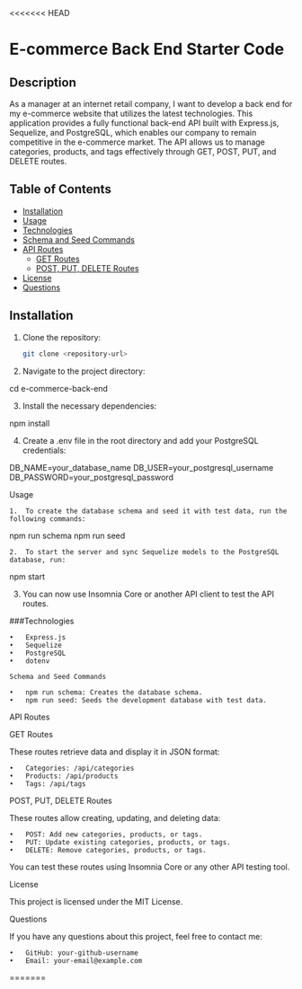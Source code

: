 <<<<<<< HEAD
# E-commerce Back End Starter Code


## Description
As a manager at an internet retail company, I want to develop a back end for my e-commerce website that utilizes the latest technologies. This application provides a fully functional back-end API built with Express.js, Sequelize, and PostgreSQL, which enables our company to remain competitive in the e-commerce market. The API allows us to manage categories, products, and tags effectively through GET, POST, PUT, and DELETE routes.

## Table of Contents
- [Installation](#installation)
- [Usage](#usage)
- [Technologies](#technologies)
- [Schema and Seed Commands](#schema-and-seed-commands)
- [API Routes](#api-routes)
  - [GET Routes](#get-routes)
  - [POST, PUT, DELETE Routes](#post-put-delete-routes)
- [License](#license)
- [Questions](#questions)

## Installation
1. Clone the repository:
   ```bash
   git clone <repository-url>

2.	Navigate to the project directory:

   cd e-commerce-back-end

3.	Install the necessary dependencies: 

npm install

4.	Create a .env file in the root directory and add your PostgreSQL credentials:

DB_NAME=your_database_name
DB_USER=your_postgresql_username
DB_PASSWORD=your_postgresql_password

Usage

	1.	To create the database schema and seed it with test data, run the following commands:

npm run schema
npm run seed

	2.	To start the server and sync Sequelize models to the PostgreSQL database, run:

npm start

3.	You can now use Insomnia Core or another API client to test the API routes.

###Technologies

	•	Express.js
	•	Sequelize
	•	PostgreSQL
	•	dotenv

    Schema and Seed Commands

	•	npm run schema: Creates the database schema.
	•	npm run seed: Seeds the development database with test data.

API Routes

GET Routes

These routes retrieve data and display it in JSON format:

	•	Categories: /api/categories
	•	Products: /api/products
	•	Tags: /api/tags

POST, PUT, DELETE Routes

These routes allow creating, updating, and deleting data:

	•	POST: Add new categories, products, or tags.
	•	PUT: Update existing categories, products, or tags.
	•	DELETE: Remove categories, products, or tags.

You can test these routes using Insomnia Core or any other API testing tool.

License

This project is licensed under the MIT License.

Questions

If you have any questions about this project, feel free to contact me:

	•	GitHub: your-github-username
	•	Email: your-email@example.com
=======

